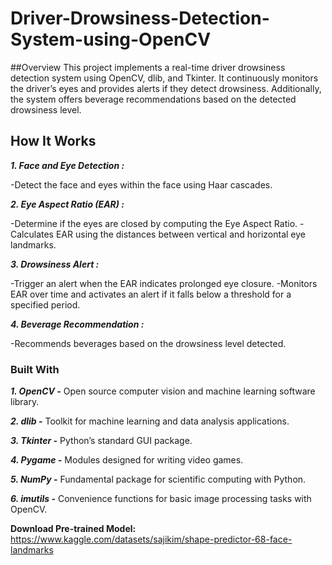 # Driver-Drowsiness-Detection-System-using-OpenCV

##Overview
This project implements a real-time driver drowsiness detection system using OpenCV, dlib, and Tkinter. It continuously monitors the driver’s eyes and provides alerts if they detect drowsiness. Additionally, the system offers beverage recommendations based on the detected drowsiness level.

## How It Works

***1. Face and Eye Detection :***

-Detect the face and eyes within the face using Haar cascades.

***2. Eye Aspect Ratio (EAR) :***

-Determine if the eyes are closed by computing the Eye Aspect Ratio.
-Calculates EAR using the distances between vertical and horizontal eye landmarks.

***3. Drowsiness Alert :***

-Trigger an alert when the EAR indicates prolonged eye closure.
-Monitors EAR over time and activates an alert if it falls below a threshold for a specified period.

***4.  Beverage Recommendation :***

-Recommends beverages based on the drowsiness level detected.

### Built With

***1. OpenCV -***  Open source computer vision and machine learning software library.

***2. dlib -***  Toolkit for machine learning and data analysis applications.

***3. Tkinter -*** Python’s standard GUI package.

***4. Pygame -*** Modules designed for writing video games.

***5. NumPy -*** Fundamental package for scientific computing with Python.

***6. imutils -*** Convenience functions for basic image processing tasks with OpenCV.

**Download Pre-trained Model:**  https://www.kaggle.com/datasets/sajikim/shape-predictor-68-face-landmarks
